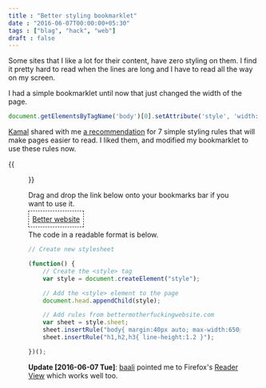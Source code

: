 ```yaml
---
title : "Better styling bookmarklet"
date : "2016-06-07T00:00:00+05:30"
tags : ["blag", "hack", "web"]
draft : false
---
```


Some sites that I like a lot for their content, have zero styling on them.
I find it pretty hard to read when the lines are long and I have to read all
the way on my screen.

I had a simple bookmarklet until now that just changed the width of the page.

```js
document.getElementsByTagName('body')[0].setAttribute('style', 'width: 600px')
```

[Kamal](https://twitter.com/kamalx) shared with me [a recommendation](http://bettermotherfuckingwebsite.com) for 7 simple styling rules that will make
pages easier to read. I liked them, and modified my bookmarklet to use these
rules now.

{{<figure src="../images/better-websites.gif">}}

Drag and drop the link below onto your bookmarks bar if you want to use it.

<p><a style="border: 0.05em dashed; padding: 0.5em;" href='javascript:void(function(){style = document.createElement("style"); document.head.appendChild(style); style.sheet.insertRule("body{ margin:40px auto; max-width:650px; line-height:1.6; font-size:18px; color:#444; padding:0 10px; }"); style.sheet.insertRule("h1,h2,h3{ line-height:1.2 }")}())'>Better website</a></p>

The code in a readable format is below.

```js
// Create new stylesheet

(function() {
    // Create the <style> tag
    var style = document.createElement("style");

    // Add the <style> element to the page
    document.head.appendChild(style);

    // Add rules from bettermotherfuckingwebsite.com
    var sheet = style.sheet;
    sheet.insertRule("body{ margin:40px auto; max-width:650px; line-height:1.6; font-size:18px; color:#444; padding:0 10px; }");
    sheet.insertRule("h1,h2,h3{ line-height:1.2 }");

})();
```

**Update <span class="timestamp-wrapper"><span class="timestamp">[2016-06-07 Tue]</span></span>**: [baali](https://twitter.com/baali_) pointed me to Firefox's [Reader View](https://support.mozilla.org/en-US/kb/firefox-reader-view-clutter-free-web-pages) which works well too.
